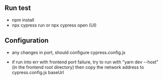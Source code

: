 ## Run test

- npm install 
- npx cypress run or npx cypress open (UI)

## Configuration

- any changes in port, should configure cypress.config.js

- if run into err with frontend port failure, try to run with "yarn dev --host" (in the frontend root directory) then copy the network address to cypress.config.js baseUrl
